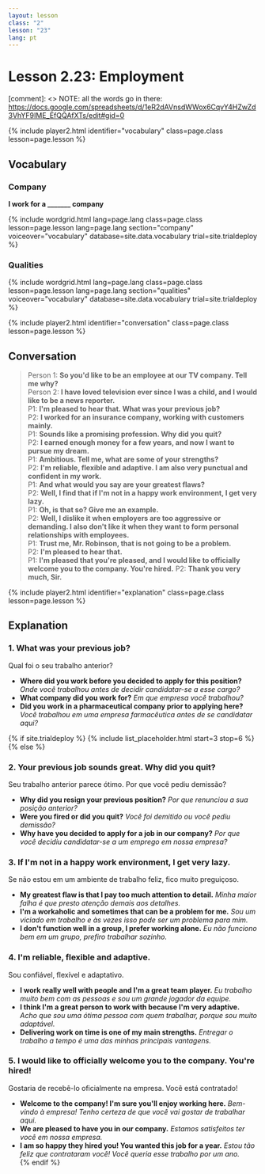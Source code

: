 ```yaml
---
layout: lesson
class: "2"
lesson: "23"
lang: pt
---
```



# Lesson 2.23: Employment 

[comment]: <> NOTE: all the words go in there: https://docs.google.com/spreadsheets/d/1eR2dAVnsdWWox6CqvY4HZwZd3VhYF9IME_EfQQAfXTs/edit#gid=0

{% include player2.html identifier="vocabulary" class=page.class lesson=page.lesson %}
## Vocabulary 


### Company 
**I work for a _______ company**

{% include wordgrid.html lang=page.lang
		class=page.class 
		lesson=page.lesson 
		lang=page.lang
		section="company"
		voiceover="vocabulary"
		database=site.data.vocabulary 
		trial=site.trialdeploy %}


### Qualities 

{% include wordgrid.html lang=page.lang
		class=page.class 
		lesson=page.lesson 
		lang=page.lang
		section="qualities"
		voiceover="vocabulary"
		database=site.data.vocabulary 
		trial=site.trialdeploy %}
		

{% include player2.html identifier="conversation" class=page.class lesson=page.lesson %}

## Conversation

> Person 1: **So you'd like to be an employee at our TV company. Tell me why?**   
> Person 2: **I have loved television ever since I was a child, and I would like to be a news reporter.**    
> P1: **I'm pleased to hear that. What was your previous job?**    
> P2: **I worked for an insurance company, working with customers mainly.**    
> P1: **Sounds like a promising profession. Why did you quit?**    
> P2: **I earned enough money for a few years, and now I want to pursue my dream.**  
> P1: **Ambitious. Tell me, what are some of your strengths?**    
> P2: **I'm reliable, flexible and adaptive. I am also very punctual and confident in my work.**  
> P1: **And what would you say are your greatest flaws?**  
> P2: **Well, I find that if I'm not in a happy work environment, I get very lazy.**  
> P1: **Oh, is that so? Give me an example.**  
> P2: **Well, I dislike it when employers are too aggressive or demanding. I also don't like it when they want to form personal relationships with employees.**  
> P1: **Trust me, Mr. Robinson, that is not going to be a problem.**  
> P2: **I'm pleased to hear that.**  
> P1: **I'm pleased that you're pleased, and I would like to officially welcome you to the company. You're hired.**
> P2: **Thank you very much, Sir.**

{% include player2.html identifier="explanation" class=page.class lesson=page.lesson %}

## Explanation
### 1.  What was your previous job?

Qual foi o seu trabalho anterior?
- **Where did you work before you decided to apply for this position?** *Onde você trabalhou antes de decidir candidatar-se a esse cargo?*
- **What company did you work for?** *Em que empresa você trabalhou?*
- **Did you work in a pharmaceutical company prior to applying here?** *Você trabalhou em uma empresa farmacêutica antes de se candidatar aqui?*

{% if site.trialdeploy %}
  {% include list_placeholder.html start=3 stop=6 %}
  {% else %}
 

### 2. Your previous job sounds great. Why did you quit?

Seu trabalho anterior parece ótimo. Por que você pediu demissão?

- **Why did you resign your previous position?** *Por que renunciou a sua posição anterior?*
- **Were you fired or did you quit?** *Você foi demitido ou você pediu demissão?*
- **Why have you decided to apply for a job in our company?** *Por que você decidiu candidatar-se a um emprego em nossa empresa?*

### 3. If I'm not in a happy work environment, I get very lazy.

Se não estou em um ambiente de trabalho feliz, fico muito preguiçoso.
- **My greatest flaw is that I pay too much attention to detail.** *Minha maior falha é que presto atenção demais aos detalhes.*
- **I'm a workaholic and sometimes that can be a problem for me.** *Sou um viciado em trabalho e às vezes isso pode ser um problema para mim.*
- **I don't function well in a group, I prefer working alone.** *Eu não funciono bem em um grupo, prefiro trabalhar sozinho.*

### 4. I'm reliable, flexible and adaptive.

Sou confiável, flexível e adaptativo.

- **I work really well with people and I'm a great team player.** *Eu trabalho muito bem com as pessoas e sou um grande jogador da equipe.*
- **I think I'm a great person to work with because I'm very adaptive.** *Acho que sou uma ótima pessoa com quem trabalhar, porque sou muito adaptável.*
- **Delivering work on time is one of my main strengths.** *Entregar o trabalho a tempo é uma das minhas principais vantagens.*

### 5. I would like to officially welcome you to the company. You're hired!

Gostaria de recebê-lo oficialmente na empresa. Você está contratado!
- **Welcome to the company! I'm sure you'll enjoy working here.** *Bem-vindo à empresa! Tenho certeza de que você vai gostar de trabalhar aqui.*
- **We are pleased to have you in our company.** *Estamos satisfeitos ter você em nossa empresa.*
- **I am so happy they hired you! You wanted this job for a year.** *Estou tão feliz que contrataram você! Você queria esse trabalho por um ano.*  
 {% endif %}